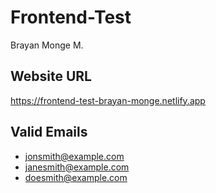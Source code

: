 # Frontend-Test
Brayan Monge M.

## Website URL
https://frontend-test-brayan-monge.netlify.app

## Valid Emails
* jonsmith@example.com
* janesmith@example.com
* doesmith@example.com
